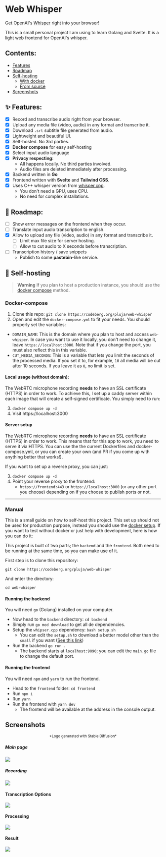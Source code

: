 # Web Whisper

Get OpenAI's [Whisper](https://github.com/openai/whisper) right into your browser!

This is a small personal project I am using to learn Golang and Svelte. It is a light web frontend for OpenAI's whisper.

## Contents:

- [Features](#features)
- [Roadmap](#roadmap)
- [Self-hosting](#self-hosting)
    - [With docker](#docker-compose)
    - [From source](#manual)
- [Screenshots](#screenshots)

## ✨ Features:

- [x] Record and transcribe audio right from your browser.
- [x] Upload any media file (video, audio) in any format and transcribe it.
- [x] Download `.srt` subtitle file generated from audio.
- [x] Lightweight and beautiful UI.
- [x] Self-hosted. No 3rd parties.
- [x] **Docker compose** for easy self-hosting
- [x] Select input audio language
- [x] **Privacy respecting**: 
    - All happens locally. No third parties involved.
    - Audio files are deleted immediately after processing.
- [x] Backend written in **Go**
- [x] Frontend written with **Svelte** and **Tailwind CSS**.
- [x] Uses C++ whisper version from [whisper.cpp](https://github.com/ggerganov/whisper.cpp).
    - You don't need a GPU, uses CPU.
    - No need for complex installations.

## 🧭 Roadmap:

- [ ] Show error messages on the frontend when they occur.
- [ ] Translate input audio transcription to english.
- [x] Allow to upload any file (video, audio) in any format and transcribe it.
	- [ ] Limit max file size for server hosting.
    - [ ] Allow to cut audio to X seconds before transcription.
- [ ] Transcription history / save snippets
    - Publish to some **pastebin**-like service.

## 🪺 Self-hosting

> **Warning**
> If you plan to host a production instance, you should use the [docker compose](#docker-compose) method.

### Docker-compose

1. Clone this repo: `git clone https://codeberg.org/pluja/web-whisper`
2. Open and edit the `docker-compose.yml` to fit your needs. You should properly set the variables:

- `DOMAIN_NAME`: This is the domain where you plan to host and access `web-whisper`. In case you want to use it locally, you don't need to change it, leave `https://localhost:3000`. Note that if you change the port, you must also reflect this in this variable.
- `CUT_MEDIA_SECONDS`: This is a variable that lets you limit the seconds of the processed media. If you set it to, for example, `10` all media will be cut after 10 seconds. If you leave it as `0`, no limit is set.

#### Local usage (without domain):

The WebRTC microphone recording **needs** to have an SSL certificate (HTTPS) in order to work. To achieve this, I set up a caddy server within each image that will create a self-signed certificate. You simply need to run:

3. `docker compose up -d`
4. Visit https://localhost:3000

#### Server setup

The WebRTC microphone recording **needs** to have an SSL certificate (HTTPS) in order to work. This means that for this app to work, you need to serve it via HTTPS. You can use the the current Dockerfiles and docker-compose.yml, or you can create your own (and PR if you come up with anything better that works!).

If you want to set up a reverse proxy, you can just:

3. `docker compose up -d`
5. Point your reverse proxy to the frontend:
    - `https://frontend:443` or `https://localhost:3000` (or any other port you choose) depending on if you choose to publish ports or not.

---

### Manual

This is a small guide on how to self-host this project. This set up should not be used for production purpose, instead you should use the [docker setup](#docker-compose). If you want to test without docker or just help with development, here is how you can do it:

This project is built of two parts; the `backend` and the `frontend`. Both need to be running at the same time, so you can make use of it.

First step is to clone this repository:

`git clone https://codeberg.org/pluja/web-whisper`

And enter the directory:

`cd web-whisper`

#### Running the backend

You will need `go` (Golang) installed on your computer.

- Now head to the `backend` directory: `cd backend`
- Simply run `go mod download` to get all de dependencies.
- Setup the `whipser.cpp` dependency: `bash setup.sh`
    - You can edit the `setup.sh` to download a better model other than the `small` if you want ([See this link](https://github.com/ggerganov/whisper.cpp#more-audio-samples))
- Run the backend `go run .`
    - The backend starts at `localhost:9090`; you can edit the `main.go` file to change the default port.

#### Running the frontend

You will need `npm` and `yarn` to run the frontend.

- Head to the `frontend` folder: `cd frontend`
- Run `npm i`
- Run `yarn`
- Run the frontend with `yarn dev`
    - The frontend will be available at the address in the console output.

## Screenshots

<p align="center"><sub>*Logo generated with Stable Diffusion*</sub></p>

##### Main page
<img src="https://farside.link/rimgo/GFBHU8V.png" align=center>

##### Recording
<img src="https://farside.link/rimgo/M5pW2BB.png" align=center>

#### Transcription Options
<img src="https://farside.link/rimgo/a4yf4hu.png" align=center>

#### Processing
<img src="https://farside.link/rimgo/SHOTbh8.png" align=center>

#### Result
<img src="https://farside.link/rimgo/8EodxT9.png" align=center>